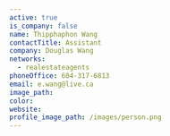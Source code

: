 ```yaml
---
active: true
is_company: false
name: Thipphaphon Wang
contactTitle: Assistant
company: Douglas Wang
networks:
  - realestateagents
phoneOffice: 604-317-6813
email: e.wang@live.ca
image_path:
color:
website:
profile_image_path: /images/person.png
---
```



